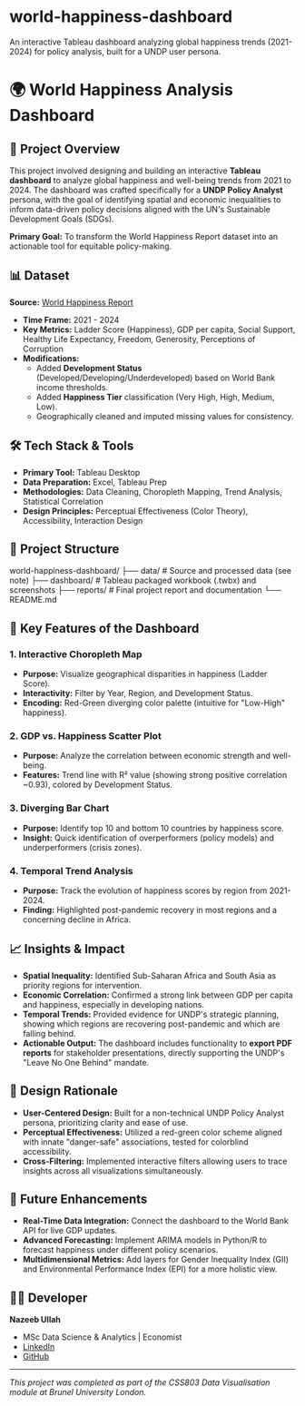 # world-happiness-dashboard
An interactive Tableau dashboard analyzing global happiness trends (2021-2024) for policy analysis, built for a UNDP user persona.
# 🌍 World Happiness Analysis Dashboard

## 📖 Project Overview
This project involved designing and building an interactive **Tableau dashboard** to analyze global happiness and well-being trends from 2021 to 2024. The dashboard was crafted specifically for a **UNDP Policy Analyst** persona, with the goal of identifying spatial and economic inequalities to inform data-driven policy decisions aligned with the UN's Sustainable Development Goals (SDGs).

**Primary Goal:** To transform the World Happiness Report dataset into an actionable tool for equitable policy-making.

## 📊 Dataset
**Source:** [World Happiness Report](https://worldhappiness.report/)
- **Time Frame:** 2021 - 2024
- **Key Metrics:** Ladder Score (Happiness), GDP per capita, Social Support, Healthy Life Expectancy, Freedom, Generosity, Perceptions of Corruption
- **Modifications:**
  - Added **Development Status** (Developed/Developing/Underdeveloped) based on World Bank income thresholds.
  - Added **Happiness Tier** classification (Very High, High, Medium, Low).
  - Geographically cleaned and imputed missing values for consistency.

## 🛠️ Tech Stack & Tools
- **Primary Tool:** Tableau Desktop
- **Data Preparation:** Excel, Tableau Prep
- **Methodologies:** Data Cleaning, Choropleth Mapping, Trend Analysis, Statistical Correlation
- **Design Principles:** Perceptual Effectiveness (Color Theory), Accessibility, Interaction Design

## 📁 Project Structure
world-happiness-dashboard/
├── data/ # Source and processed data (see note)
├── dashboard/ # Tableau packaged workbook (.twbx) and screenshots
├── reports/ # Final project report and documentation
└── README.md
## 🔧 Key Features of the Dashboard

### 1. Interactive Choropleth Map
- **Purpose:** Visualize geographical disparities in happiness (Ladder Score).
- **Interactivity:** Filter by Year, Region, and Development Status.
- **Encoding:** Red-Green diverging color palette (intuitive for "Low-High" happiness).

### 2. GDP vs. Happiness Scatter Plot
- **Purpose:** Analyze the correlation between economic strength and well-being.
- **Features:** Trend line with R² value (showing strong positive correlation ~0.93), colored by Development Status.

### 3. Diverging Bar Chart
- **Purpose:** Identify top 10 and bottom 10 countries by happiness score.
- **Insight:** Quick identification of overperformers (policy models) and underperformers (crisis zones).

### 4. Temporal Trend Analysis
- **Purpose:** Track the evolution of happiness scores by region from 2021-2024.
- **Finding:** Highlighted post-pandemic recovery in most regions and a concerning decline in Africa.

## 📈 Insights & Impact
- **Spatial Inequality:** Identified Sub-Saharan Africa and South Asia as priority regions for intervention.
- **Economic Correlation:** Confirmed a strong link between GDP per capita and happiness, especially in developing nations.
- **Temporal Trends:** Provided evidence for UNDP's strategic planning, showing which regions are recovering post-pandemic and which are falling behind.
- **Actionable Output:** The dashboard includes functionality to **export PDF reports** for stakeholder presentations, directly supporting the UNDP's "Leave No One Behind" mandate.

## 🎨 Design Rationale
- **User-Centered Design:** Built for a non-technical UNDP Policy Analyst persona, prioritizing clarity and ease of use.
- **Perceptual Effectiveness:** Utilized a red-green color scheme aligned with innate "danger-safe" associations, tested for colorblind accessibility.
- **Cross-Filtering:** Implemented interactive filters allowing users to trace insights across all visualizations simultaneously.

## 🔮 Future Enhancements
- **Real-Time Data Integration:** Connect the dashboard to the World Bank API for live GDP updates.
- **Advanced Forecasting:** Implement ARIMA models in Python/R to forecast happiness under different policy scenarios.
- **Multidimensional Metrics:** Add layers for Gender Inequality Index (GII) and Environmental Performance Index (EPI) for a more holistic view.

## 👨‍💻 Developer
**Nazeeb Ullah**
- MSc Data Science & Analytics | Economist
- [LinkedIn](https://www.linkedin.com/in/nazeeb-ullah-a812a3105)
- [GitHub](https://github.com/nazeebullah)

---
*This project was completed as part of the CSS803 Data Visualisation module at Brunel University London.*
